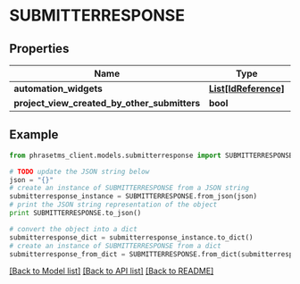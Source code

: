 # SUBMITTERRESPONSE

## Properties

| Name                                         | Type                                    | Description | Notes      |
| -------------------------------------------- | --------------------------------------- | ----------- | ---------- |
| **automation_widgets**                       | [**List[IdReference]**](IdReference.md) |             |
| **project_view_created_by_other_submitters** | **bool**                                |             | [optional] |

## Example

```python
from phrasetms_client.models.submitterresponse import SUBMITTERRESPONSE

# TODO update the JSON string below
json = "{}"
# create an instance of SUBMITTERRESPONSE from a JSON string
submitterresponse_instance = SUBMITTERRESPONSE.from_json(json)
# print the JSON string representation of the object
print SUBMITTERRESPONSE.to_json()

# convert the object into a dict
submitterresponse_dict = submitterresponse_instance.to_dict()
# create an instance of SUBMITTERRESPONSE from a dict
submitterresponse_from_dict = SUBMITTERRESPONSE.from_dict(submitterresponse_dict)
```

[[Back to Model list]](../README.md#documentation-for-models) [[Back to API list]](../README.md#documentation-for-api-endpoints) [[Back to README]](../README.md)
